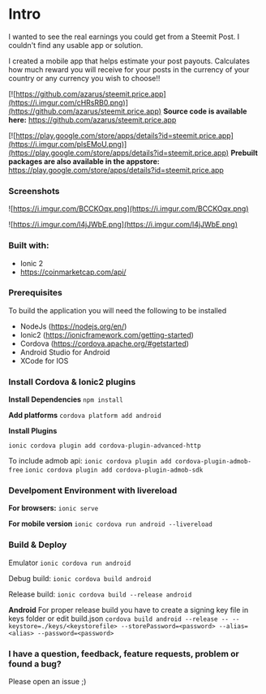 # Intro
I wanted to see the real earnings you could get from a Steemit Post. I couldn't find any usable app or solution.

I created a mobile app that helps estimate your post payouts. Calculates how much reward you will receive for your posts in the currency of your country or any currency you wish to choose!!


[![https://github.com/azarus/steemit.price.app](https://i.imgur.com/cHRsRB0.png)](https://github.com/azarus/steemit.price.app)
**Source code is available here:**
https://github.com/azarus/steemit.price.app



[![https://play.google.com/store/apps/details?id=steemit.price.app](https://i.imgur.com/plsEMoU.png)](https://play.google.com/store/apps/details?id=steemit.price.app)
**Prebuilt packages are also available in the appstore:**
https://play.google.com/store/apps/details?id=steemit.price.app


### Screenshots

![https://i.imgur.com/BCCKOqx.png](https://i.imgur.com/BCCKOqx.png)

![https://i.imgur.com/l4jJWbE.png](https://i.imgur.com/l4jJWbE.png)

### Built with:
- Ionic 2
- https://coinmarketcap.com/api/

### Prerequisites

To build the application you will need the following to be installed
- NodeJs (https://nodejs.org/en/)
- Ionic2 (https://ionicframework.com/getting-started)
- Cordova (https://cordova.apache.org/#getstarted)
- Android Studio for Android
- XCode for IOS

### Install Cordova & Ionic2 plugins

**Install Dependencies**
`npm install`

**Add platforms**
`cordova platform add android`

**Install Plugins**

`ionic cordova plugin add cordova-plugin-advanced-http`

To include admob api:
`ionic cordova plugin add cordova-plugin-admob-free`
`ionic cordova plugin add cordova-plugin-admob-sdk`




### Develpoment Environment with livereload

**For browsers:**
`ionic serve`

**For mobile version**
`ionic cordova run android --livereload`


### Build & Deploy

Emulator
`ionic cordova run android`

Debug build:
`ionic cordova build android`

Release build:
`ionic cordova build --release android`

**Android** For proper release build you have to create a signing key file in keys folder
or edit build.json
`cordova build android --release -- --keystore=./keys/<keystorefile> --storePassword=<password> --alias=<alias> --password=<password>`

### I have a question, feedback, feature requests, problem or found a bug?
Please open an issue ;)

